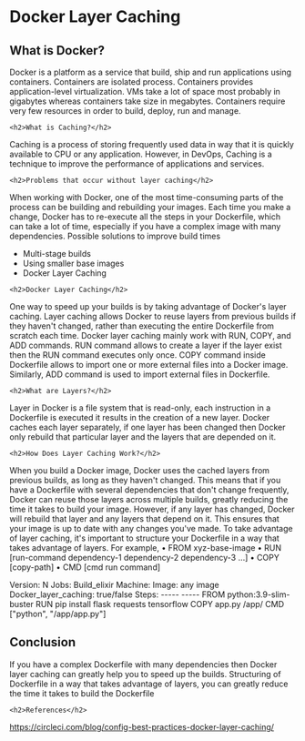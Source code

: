 # Docker Layer Caching

<h2>What is Docker?</h2>
Docker is a platform as a service that build, ship and run applications using containers. Containers are isolated process. Containers provides application-level virtualization. VMs take a lot of space most probably in gigabytes whereas containers take size in megabytes. Containers require very few resources in order to build, deploy, run and manage. 

	<h2>What is Caching?</h2>
Caching is a process of storing frequently used data in way that it is quickly available to CPU or any application. However, in DevOps, Caching is a technique to improve the performance of applications and services.

	<h2>Problems that occur without layer caching</h2>
When working with Docker, one of the most time-consuming parts of the process can be building and rebuilding your images. Each time you make a change, Docker has to re-execute all the steps in your Dockerfile, which can take a lot of time, especially if you have a complex image with many dependencies.
Possible solutions to improve build times
<ul>
	<li>Multi-stage builds</li>
	<li>Using smaller base images</li>
	<li>Docker Layer Caching</li>
</ul>

	<h2>Docker Layer Caching</h2>
One way to speed up your builds is by taking advantage of Docker's layer caching. Layer caching allows Docker to reuse layers from previous builds if they haven't changed, rather than executing the entire Dockerfile from scratch each time.
Docker layer caching mainly work with RUN, COPY, and ADD commands. RUN command allows to create a layer if the layer exist then the RUN command executes only once. COPY command inside Dockerfile allows to import one or more external files into a Docker image. Similarly, ADD command is used to import external files in Dockerfile.

	<h2>What are Layers?</h2>
Layer in Docker is a file system that is read-only, each instruction in a Dockerfile is executed it results in the creation of a new layer.
Docker caches each layer separately, if one layer has been changed then Docker only rebuild that particular layer and the layers that are depended on it. 

	<h2>How Does Layer Caching Work?</h2>
When you build a Docker image, Docker uses the cached layers from previous builds, as long as they haven't changed. This means that if you have a Dockerfile with several dependencies that don't change frequently, Docker can reuse those layers across multiple builds, greatly reducing the time it takes to build your image.
However, if any layer has changed, Docker will rebuild that layer and any layers that depend on it. This ensures that your image is up to date with any changes you've made.
To take advantage of layer caching, it's important to structure your Dockerfile in a way that takes advantage of layers. For example,
•	FROM xyz-base-image
•	RUN [run-command dependency-1 dependency-2 dependency-3 …] 
•	COPY [copy-path]
•	CMD [cmd run command]

Version: N
Jobs:
Build_elixir
Machine:
	Image: any image
	Docker_layer_caching: true/false
Steps:
	-----
	-----
FROM python:3.9-slim-buster 
RUN pip install flask requests tensorflow
COPY app.py /app/ 
CMD ["python", "/app/app.py"] 

<h2>Conclusion</h2>
If you have a complex Dockerfile with many dependencies then Docker layer caching can greatly help you to speed up the builds. Structuring of Dockerfile in a way that takes advantage of layers, you can greatly reduce the time it takes to build the Dockerfile

	<h2>References</h2>
https://circleci.com/blog/config-best-practices-docker-layer-caching/

